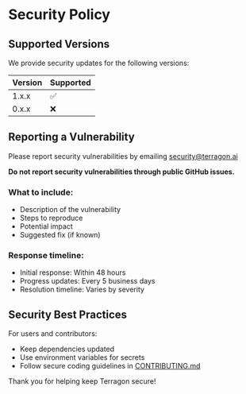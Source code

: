 # Security Policy

## Supported Versions

We provide security updates for the following versions:

| Version | Supported          |
| ------- | ------------------ |
| 1.x.x   | :white_check_mark: |
| 0.x.x   | :x:                |

## Reporting a Vulnerability

Please report security vulnerabilities by emailing security@terragon.ai

**Do not report security vulnerabilities through public GitHub issues.**

### What to include:

- Description of the vulnerability
- Steps to reproduce
- Potential impact
- Suggested fix (if known)

### Response timeline:

- Initial response: Within 48 hours
- Progress updates: Every 5 business days
- Resolution timeline: Varies by severity

## Security Best Practices

For users and contributors:
- Keep dependencies updated
- Use environment variables for secrets
- Follow secure coding guidelines in [CONTRIBUTING.md](CONTRIBUTING.md)

Thank you for helping keep Terragon secure!